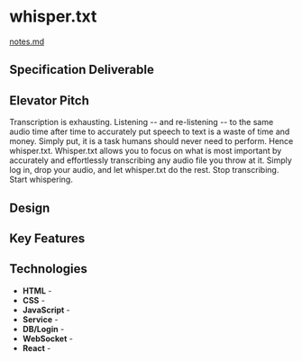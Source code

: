# whisper.txt
[notes.md](notes.md)

## Specification Deliverable

## Elevator Pitch
Transcription is exhausting. Listening -- and re-listening -- to the same audio time after time to accurately put speech to text is a waste of time and money. Simply put, it is a task humans should never need to perform. Hence whisper.txt.
Whisper.txt allows you to focus on what is most important by accurately and effortlessly transcribing any audio file you throw at it. Simply log in, drop your audio, and let whisper.txt do the rest.
Stop transcribing. Start whispering.

## Design

## Key Features

## Technologies
- **HTML** -
- **CSS** -
- **JavaScript** -
- **Service** -
- **DB/Login** -
- **WebSocket** -
- **React** -